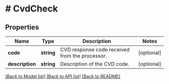 # # CvdCheck

## Properties

Name | Type | Description | Notes
------------ | ------------- | ------------- | -------------
**code** | **string** | CVD response code received from the processor. | [optional]
**description** | **string** | Description of the CVD code. | [optional]

[[Back to Model list]](../../README.md#models) [[Back to API list]](../../README.md#endpoints) [[Back to README]](../../README.md)
